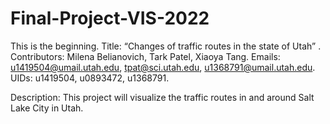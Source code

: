 # Final-Project-VIS-2022
This is the beginning.
Title: “Changes of traffic routes in the state of Utah” .
Contributors: Milena Belianovich, Tark Patel, Xiaoya Tang.
Emails: u1419504@umail.utah.edu, tpat@sci.utah.edu, u1368791@umail.utah.edu.
UIDs: u1419504, u0893472, u1368791.

Description: 
This project will visualize the traffic routes in and around Salt Lake City in Utah.

